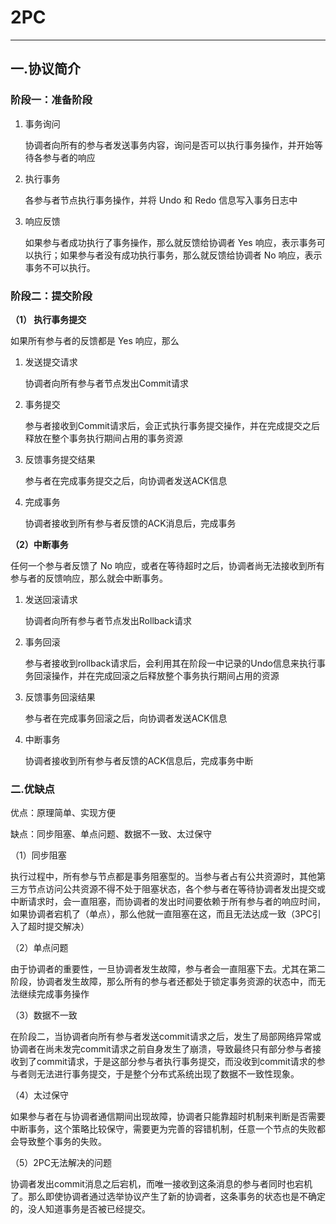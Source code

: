 # 2PC
---
## 一.协议简介
### 阶段一：准备阶段
1. 事务询问

   协调者向所有的参与者发送事务内容，询问是否可以执行事务操作，并开始等待各参与者的响应
   
2. 执行事务

   各参与者节点执行事务操作，并将 Undo 和 Redo 信息写入事务日志中
   
3. 响应反馈

   如果参与者成功执行了事务操作，那么就反馈给协调者 Yes 响应，表示事务可以执行；如果参与者没有成功执行事务，那么就反馈给协调者 No 响应，表示事务不可以执行。
### 阶段二：提交阶段
**（1） 执行事务提交**

如果所有参与者的反馈都是 Yes 响应，那么

1. 发送提交请求

   协调者向所有参与者节点发出Commit请求

2. 事务提交

   参与者接收到Commit请求后，会正式执行事务提交操作，并在完成提交之后释放在整个事务执行期间占用的事务资源

3. 反馈事务提交结果

   参与者在完成事务提交之后，向协调者发送ACK信息
   
4. 完成事务

   协调者接收到所有参与者反馈的ACK消息后，完成事务
   
**（2）中断事务**

任何一个参与者反馈了 No 响应，或者在等待超时之后，协调者尚无法接收到所有参与者的反馈响应，那么就会中断事务。

1. 发送回滚请求

   协调者向所有参与者节点发出Rollback请求

2. 事务回滚

   参与者接收到rollback请求后，会利用其在阶段一中记录的Undo信息来执行事务回滚操作，并在完成回滚之后释放整个事务执行期间占用的资源

3. 反馈事务回滚结果

   参与者在完成事务回滚之后，向协调者发送ACK信息

4. 中断事务

   协调者接收到所有参与者反馈的ACK信息后，完成事务中断
### 二.优缺点
优点：原理简单、实现方便

缺点：同步阻塞、单点问题、数据不一致、太过保守

（1）同步阻塞

执行过程中，所有参与节点都是事务阻塞型的。当参与者占有公共资源时，其他第三方节点访问公共资源不得不处于阻塞状态，各个参与者在等待协调者发出提交或中断请求时，会一直阻塞，而协调者的发出时间要依赖于所有参与者的响应时间，如果协调者宕机了（单点），那么他就一直阻塞在这，而且无法达成一致（3PC引入了超时提交解决）

（2）单点问题

由于协调者的重要性，一旦协调者发生故障，参与者会一直阻塞下去。尤其在第二阶段，协调者发生故障，那么所有的参与者还都处于锁定事务资源的状态中，而无法继续完成事务操作

（3）数据不一致

在阶段二，当协调者向所有参与者发送commit请求之后，发生了局部网络异常或协调者在尚未发完commit请求之前自身发生了崩溃，导致最终只有部分参与者接收到了commit请求，于是这部分参与者执行事务提交，而没收到commit请求的参与者则无法进行事务提交，于是整个分布式系统出现了数据不一致性现象。

（4）太过保守

如果参与者在与协调者通信期间出现故障，协调者只能靠超时机制来判断是否需要中断事务，这个策略比较保守，需要更为完善的容错机制，任意一个节点的失败都会导致整个事务的失败。

（5）2PC无法解决的问题

协调者发出commit消息之后宕机，而唯一接收到这条消息的参与者同时也宕机了。那么即使协调者通过选举协议产生了新的协调者，这条事务的状态也是不确定的，没人知道事务是否被已经提交。


